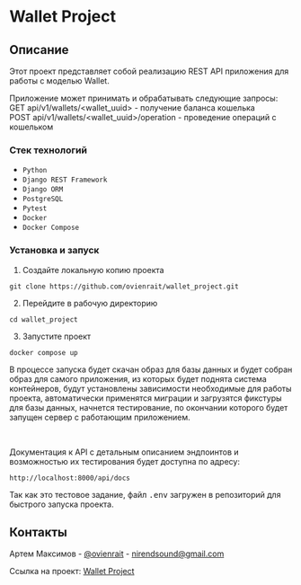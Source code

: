 # Wallet Project

## Описание

Этот проект представляет собой реализацию REST API приложения для работы с моделью Wallet.<br>

Приложение может принимать и обрабатывать следующие запросы:<br>
GET api/v1/wallets/<wallet_uuid> - получение баланса кошелька<br>
POST api/v1/wallets/<wallet_uuid>/operation - проведение операций с кошельком

### Стек технологий

* `Python`
* `Django REST Framework`
* `Django ORM`
* `PostgreSQL`
* `Pytest`
* `Docker`
* `Docker Compose`

### Установка и запуск

1. Создайте локальную копию проекта
```
git clone https://github.com/ovienrait/wallet_project.git
```
2. Перейдите в рабочую директорию
```
cd wallet_project
```
3. Запустите проект
```
docker compose up
```
В процессе запуска будет скачан образ для базы данных и будет собран образ для самого приложения, из которых будет поднята система контейнеров, будут установлены зависимости необходимые для работы проекта, автоматически применятся миграции и загрузятся фикстуры для базы данных, начнется тестирование, по окончании которого будет запущен сервер с работающим приложением.

 <br>

Документация к API с детальным описанием эндпоинтов и возможностью их тестирования будет доступна по адресу:
```
http://localhost:8000/api/docs
```

Так как это тестовое задание, файл <kbd>.env</kbd> загружен в репозиторий для быстрого запуска проекта.

## Контакты

Артем Максимов - [@ovienrait](https://t.me/ovienrait) - [nirendsound@gmail.com](https://nirendsound@gmail.com)

Ссылка на проект: [Wallet Project](https://github.com/ovienrait/wallet_project.git)
